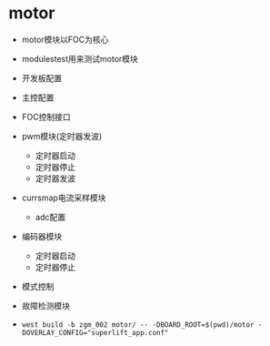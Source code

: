 # motor
- motor模块以FOC为核心
- modulestest用来测试motor模块
- 开发板配置
- 主控配置
- FOC控制接口
- pwm模块(定时器发波)
    - 定时器启动
    - 定时器停止
    - 定时器发波
- currsmap电流采样模块
    - adc配置
- 编码器模块
    - 定时器启动
    - 定时器停止
- 模式控制
- 故障检测模块

- `west build -b zgm_002 motor/ -- -DBOARD_ROOT=$(pwd)/motor -DOVERLAY_CONFIG="superlift_app.conf"`